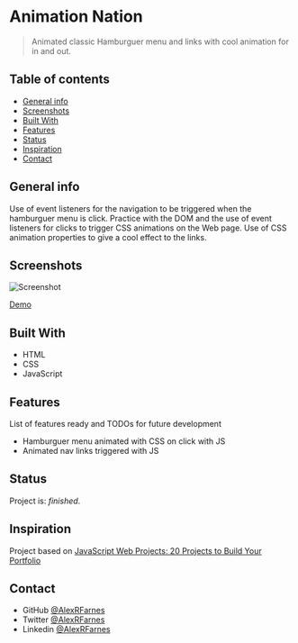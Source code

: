 # Animation Nation

> Animated classic Hamburguer menu and links with cool animation for in and out.

## Table of contents

- [General info](#general-info)
- [Screenshots](#screenshots)
- [Built With](#built-with)
- [Features](#features)
- [Status](#status)
- [Inspiration](#inspiration)
- [Contact](#contact)

## General info

Use of event listeners for the navigation to be triggered when the hamburguer menu is click. Practice with the DOM and the use of event listeners for clicks to trigger CSS animations on the Web page. Use of CSS animation properties to give a cool effect to the links.

## Screenshots

![Screenshot](./images/screenshot.png)

[Demo]()

## Built With

- HTML
- CSS
- JavaScript

## Features

List of features ready and TODOs for future development

- Hamburguer menu animated with CSS on click with JS
- Animated nav links triggered with JS

## Status

Project is: _finished_.

## Inspiration

Project based on [JavaScript Web Projects: 20 Projects to Build Your Portfolio](https://www.udemy.com/course/javascript-web-projects-to-build-your-portfolio-resume/)

## Contact

- GitHub [@AlexRFarnes](https://github.com/AlexRFarnes)
- Twitter [@AlexRFarnes](https://twitter.com/alexrfarnes)
- Linkedin [@AlexRFarnes](https://www.linkedin.com/in/alexrfarnes/)
